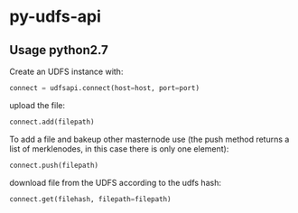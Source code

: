 # py-udfs-api

## Usage python2.7

Create an UDFS instance with:
```python
connect = udfsapi.connect(host=host, port=port)
```

upload the file:
```python
connect.add(filepath)
```

To add a file and bakeup other masternode use (the push method returns a list of merklenodes, in this case there is only one element):
```python
connect.push(filepath)
```

download file from the UDFS according to the udfs hash:
```python
connect.get(filehash, filepath=filepath)
```
